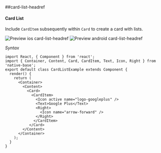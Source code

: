 ##card-list-headref
#### Card List

Include <code>CardItem</code> subsequently within <code>Card</code> to create a card with lists.


![Preview ios card-list-headref](https://github.com/GeekyAnts/NativeBase-KitchenSink/raw/master/screenshots/ios/CardList.png)
![Preview android card-list-headref](https://github.com/GeekyAnts/NativeBase-KitchenSink/raw/master/screenshots/android/cardList.png)

*Syntax*

<pre class="line-numbers"><code class="language-jsx">import React, { Component } from 'react';
import { Container, Content, Card, CardItem, Text, Icon, Right } from 'native-base';
export default class CardListExample extends Component {
  render() {
    return (
      &lt;Container>
        &lt;Content>
          &lt;Card>
            &lt;CardItem>
              &lt;Icon active name="logo-googleplus" />
              &lt;Text>Google Plus&lt;/Text>
              &lt;Right>
                &lt;Icon name="arrow-forward" />
              &lt;/Right>
             &lt;/CardItem>
           &lt;/Card>
        &lt;/Content>
      &lt;/Container>
    );
  }
}</code></pre><br />
